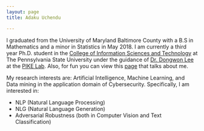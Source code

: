 ```yaml
---
layout: page
title: Adaku Uchendu 

---
```

I graduated from the University of Maryland Baltimore County with a B.S in Mathematics and a minor 
in Statistics in May 2018. I am currently a third year Ph.D. student in the [College of Information Sciences and Technology](https://ist.psu.edu/) at The
Pennsylvania State University under the guidance of [Dr. Dongwon Lee](http://pike.psu.edu/dongwon/) at the [PIKE Lab](http://pike.psu.edu/). 
Also, for fun you can view this [page](https://news.umbc.edu/adaku-uchendu-to-extend-passion-for-mathematics-through-information-sciences-ph-d-at-penn-state/) 
that talks about me. 

My research interests are: Artificial Intelligence, Machine Learning, and Data mining in the application domain of Cybersecurity. 
Specifically, I am interested in:
* NLP (Natural Language Processing)
* NLG (Natural Language Generation) 
* Adversarial Robustness (both in Computer Vision and Text Classification)

